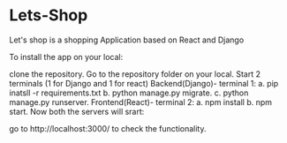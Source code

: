 # Lets-Shop
Let's shop is a shopping Application based on React and Django


To install the app on your local:

clone the repository.
Go to the repository folder on your local.
Start 2 terminals (1 for Django and 1 for react)
Backend(Django)- terminal 1: a. pip inatsll -r requirements.txt b. python manage.py migrate. c. python manage.py runserver.
Frontend(React)- terminal 2: a. npm install b. npm start.
Now both the servers will srart:

go to http://localhost:3000/ to check the functionality.
